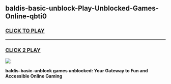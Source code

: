 
## baldis-basic-unblock-Play-Unblocked-Games-Online-qbti0
<h3>
<a href="https://premium76.site?title=baldis-basic-unblock&ref=25A">CLICK TO PLAY</a></h3>
<hr>

<h3>
<a href="https://premium76.site?title=baldis-basic-unblock&ref=25A">CLICK 2 PLAY</a>
  
</h3>

<a href="https://premium76.site?title=baldis-basic-unblock&ref=25A"><img src="https://clearcache.store/games.png"></a>


**baldis-basic-unblock games unblocked: Your Gateway to Fun and Accessible Online Gaming**
